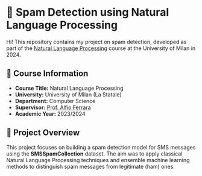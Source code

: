 # 📡 Spam Detection using Natural Language Processing

Hi! This repository contains my project on spam detection, developed as part of the [Natural Language Processing](https://www.unimi.it/en/education/degree-programme-courses/2024/natural-language-processing-0) course at the University of Milan in 2024.

## 📘 Course Information

- **Course Title:** Natural Language Processing  
- **University:** University of Milan (La Statale)  
- **Department:** Computer Science  
- **Supervisor:** [Prof. Alfio Ferrara](https://islab.di.unimi.it/team/alfio.ferrara@unimi.it)  
- **Academic Year:** 2023/2024  

## 📄 Project Overview

This project focuses on building a spam detection model for SMS messages using the **SMSSpamCollection** dataset. The aim was to apply classical Natural Language Processing techniques and ensemble machine learning methods to distinguish spam messages from legitimate (ham) ones.
